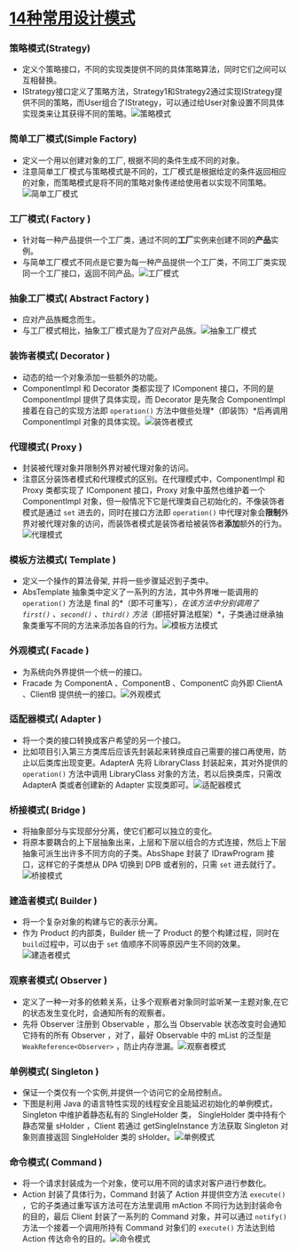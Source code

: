 # [14种常用设计模式](https://www.jianshu.com/p/bdf65e4afbb0)

### 策略模式(Strategy)

- 定义个策略接口，不同的实现类提供不同的具体策略算法，同时它们之间可以互相替换。
- IStrategy接口定义了策略方法，Strategy1和Strategy2通过实现IStrategy提供不同的策略，而User组合了IStrategy，可以通过给User对象设置不同具体实现类来让其获得不同的策略。![策略模式](img/1.png?raw=true)


### 简单工厂模式(Simple Factory)

- 定义一个用以创建对象的工厂, 根据不同的条件生成不同的对象。
- 注意简单工厂模式与策略模式是不同的，工厂模式是根据给定的条件返回相应的对象，而策略模式是将不同的策略对象传递给使用者以实现不同策略。![简单工厂模式](img/2.png?raw=true)

### 工厂模式( Factory )

- 针对每一种产品提供一个工厂类，通过不同的**工厂**实例来创建不同的**产品**实例。
- 与简单工厂模式不同点是它要为每一种产品提供一个工厂类，不同工厂类实现同一个工厂接口，返回不同产品。![工厂模式](img/3.png?raw=true)

### 抽象工厂模式( Abstract Factory )

- 应对产品族概念而生。
- 与工厂模式相比，抽象工厂模式是为了应对产品族。![抽象工厂模式](img/4.png?raw=true)

### 装饰者模式( Decorator )

- 动态的给一个对象添加一些额外的功能。
- ComponentImpl 和 Decorator 类都实现了 IComponent 接口，不同的是 ComponentImpl 提供了具体实现，而 Decorator 是先聚合 ComponentImpl 接着在自己的实现方法即 `operation()` 方法中做些处理*（即装饰）*后再调用 ComponentImpl 对象的具体实现。![装饰者模式](img/5.png?raw=true)

### 代理模式( Proxy )

- 封装被代理对象并限制外界对被代理对象的访问。
- 注意区分装饰者模式和代理模式的区别。在代理模式中，ComponentImpl 和 Proxy 类都实现了 IComponent 接口，Proxy 对象中虽然也维护着一个 ComponentImpl 对象，但一般情况下它是代理类自己初始化的，不像装饰者模式是通过 `set` 进去的，同时在接口方法即 `operation()` 中代理对象会**限制**外界对被代理对象的访问，而装饰者模式是装饰者给被装饰者**添加**额外的行为。![代理模式](img/6.png?raw=true)

### 模板方法模式( Template )

- 定义一个操作的算法骨架, 并将一些步骤延迟到子类中。
- AbsTemplate 抽象类中定义了一系列的方法，其中外界唯一能调用的 `operation()` 方法是 final 的*（即不可重写）*，在该方法中分别调用了 `first()` 、`second()` 、`third()` 方法*（即搭好算法框架）*，子类通过继承抽象类重写不同的方法来添加各自的行为。![模板方法模式](img/7.png?raw=true)

### 外观模式( Facade )

- 为系统向外界提供一个统一的接口。
- Fracade 为 ComponentA 、ComponentB 、ComponentC 向外即 ClientA 、ClientB 提供统一的接口。![外观模式](img/8.png?raw=true)

### 适配器模式( Adapter )

- 将一个类的接口转换成客户希望的另一个接口。
- 比如项目引入第三方类库后应该先封装起来转换成自己需要的接口再使用，防止以后类库出现变更。AdapterA 先将 LibraryClass 封装起来，其对外提供的 `operation()` 方法中调用 LibraryClass 对象的方法，若以后换类库，只需改 AdapterA 类或者创建新的 Adapter 实现类即可。![适配器模式](img/9.png?raw=true)

### 桥接模式( Bridge )

- 将抽象部分与实现部分分离，使它们都可以独立的变化。
- 将原本要耦合的上下层抽象出来，上层和下层以组合的方式连接，然后上下层抽象可派生出许多不同方向的子类。AbsShape 封装了 IDrawProgram 接口，这样它的子类想从 DPA 切换到 DPB 或者别的，只需 `set` 进去就行了。![桥接模式](img/10.png?raw=true)

### 建造者模式( Builder )

- 将一个复杂对象的构建与它的表示分离。
- 作为 Product 的内部类，Builder 统一了 Product 的整个构建过程，同时在 `build`过程中，可以由于 `set` 值顺序不同等原因产生不同的效果。![建造者模式](img/11.png?raw=true)

### 观察者模式( Observer )

- 定义了一种一对多的依赖关系，让多个观察者对象同时监听某一主题对象,在它的状态发生变化时，会通知所有的观察者。
- 先将 Observer 注册到 Observable ，那么当 Observable 状态改变时会通知它持有的所有 Observer ，对了，最好 Observable 中的 mList 的泛型是 `WeakReference<Observer>` ，防止内存泄漏。![观察者模式](img/12.png?raw=true)

### 单例模式( Singleton )

- 保证一个类仅有一个实例,并提供一个访问它的全局控制点。
- 下图是利用 Java 的语言特性实现的线程安全且能延迟初始化的单例模式，Singleton 中维护着静态私有的 SingleHolder 类， SingleHolder 类中持有个静态常量 sHolder ，Client 若通过 getSingleInstance 方法获取 Singleton 对象则直接返回 SingleHolder 类的 sHolder。![单例模式](img/13.png?raw=true)

### 命令模式( Command )

- 将一个请求封装成为一个对象，使可以用不同的请求对客户进行参数化。
- Action 封装了具体行为，Command 封装了 Action 并提供空方法 `execute()` ，它的子类通过重写该方法可在方法里调用 mAction 不同行为达到封装命令的目的，最后 Client 封装了一系列的 Command 对象，并可以通过 `notify()` 方法一个接着一个调用所持有 Command 对象们的 `execute()` 方法达到给 Action 传达命令的目的。![命令模式](img/14.png?raw=true)